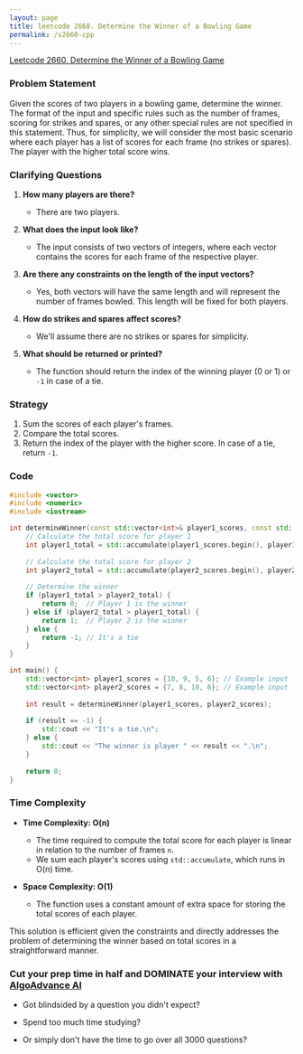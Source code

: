```yaml
---
layout: page
title: leetcode 2660. Determine the Winner of a Bowling Game
permalink: /s2660-cpp
---
```

[Leetcode 2660. Determine the Winner of a Bowling Game](https://algoadvance.github.io/algoadvance/l2660)
### Problem Statement

Given the scores of two players in a bowling game, determine the winner. The format of the input and specific rules such as the number of frames, scoring for strikes and spares, or any other special rules are not specified in this statement. Thus, for simplicity, we will consider the most basic scenario where each player has a list of scores for each frame (no strikes or spares). The player with the higher total score wins.

### Clarifying Questions

1. **How many players are there?**
   - There are two players.

2. **What does the input look like?**
   - The input consists of two vectors of integers, where each vector contains the scores for each frame of the respective player.

3. **Are there any constraints on the length of the input vectors?**
   - Yes, both vectors will have the same length and will represent the number of frames bowled. This length will be fixed for both players.

4. **How do strikes and spares affect scores?**
   - We'll assume there are no strikes or spares for simplicity.

5. **What should be returned or printed?**
   - The function should return the index of the winning player (0 or 1) or `-1` in case of a tie.

### Strategy

1. Sum the scores of each player's frames.
2. Compare the total scores.
3. Return the index of the player with the higher score. In case of a tie, return `-1`.

### Code

```cpp
#include <vector>
#include <numeric>
#include <iostream>

int determineWinner(const std::vector<int>& player1_scores, const std::vector<int>& player2_scores) {
    // Calculate the total score for player 1
    int player1_total = std::accumulate(player1_scores.begin(), player1_scores.end(), 0);
    
    // Calculate the total score for player 2
    int player2_total = std::accumulate(player2_scores.begin(), player2_scores.end(), 0);
    
    // Determine the winner
    if (player1_total > player2_total) {
        return 0;  // Player 1 is the winner
    } else if (player2_total > player1_total) {
        return 1;  // Player 2 is the winner
    } else {
        return -1; // It's a tie
    }
}

int main() {
    std::vector<int> player1_scores = {10, 9, 5, 6}; // Example input
    std::vector<int> player2_scores = {7, 8, 10, 6}; // Example input
    
    int result = determineWinner(player1_scores, player2_scores);
    
    if (result == -1) {
        std::cout << "It's a tie.\n";
    } else {
        std::cout << "The winner is player " << result << ".\n";
    }
    
    return 0;
}
```

### Time Complexity

- **Time Complexity: O(n)**
  - The time required to compute the total score for each player is linear in relation to the number of frames `n`.
  - We sum each player's scores using `std::accumulate`, which runs in O(n) time.

- **Space Complexity: O(1)**
  - The function uses a constant amount of extra space for storing the total scores of each player.

This solution is efficient given the constraints and directly addresses the problem of determining the winner based on total scores in a straightforward manner.


### Cut your prep time in half and DOMINATE your interview with [AlgoAdvance AI](https://algoAdvance.com)

- Got blindsided by a question you didn't expect?

- Spend too much time studying?

- Or simply don't have the time to go over all 3000 questions?

